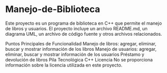 # Manejo-de-Biblioteca
Este proyecto es un programa de biblioteca en C++ que permite el manejo de libros y usuarios. El proyecto incluye un archivo README.md, un diagrama UML, un archivo de código fuente y otros archivos relacionados.

Puntos Principales de Funcionalidad
Manejo de libros: agregar, eliminar, buscar y mostrar información de los libros
Manejo de usuarios: agregar, eliminar, buscar y mostrar información de los usuarios
Préstamo y devolución de libros
Pila Tecnológica
C++
Licencia
No se proporciona información sobre la licencia utilizada en este proyecto.
